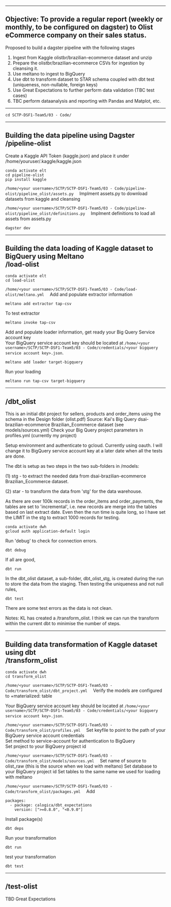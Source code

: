 -----------------------------------------------------------------------------------------------------------------------------------
Objective: To provide a regular report (weekly or monthly, to be configured on dagster) to Olist eCommerce company on their sales status.
-----------------------------------------------------------------------------------------------------------------------------------
Proposed to build a dagster pipeline with the following stages
1. Ingest from Kaggle olistbr/brazilian-ecommerce dataset and unzip
2. Prepare the olistbr/brazilian-ecommerce CSVs for ingestion by cleansing it.
3. Use meltano to ingest to BigQuery
4. Use dbt to transform dataset to STAR schema coupled with dbt test (uniqueness, non-nullable, foreign keys)
5. Use Great Expectations to further perform data validation (TBC test cases)
6. TBC perform dataanalysis and reporting with Pandas and Matplot, etc.
-----------------------------------------------------------------------------------------------------------------------------------

<a href="./Assets/pipeline.png"></a>

```
cd SCTP-DSF1-Team5/03 - Code/
```

-----------------------------------------------------------------------------------------------------------------------------------
Building the data pipeline using Dagster  
/pipeline-olist
-----------------------------------------------------------------------------------------------------------------------------------
Create a Kaggle API Token (kaggle.json) and place it under /home/youruser/.kaggle/kaggle.json
```
conda activate elt
cd pipeline-olist
pip install kaggle
```

`/home/<your username>/SCTP/SCTP-DSF1-Team5/03 - Code/pipeline-olist/pipeline_olist/assets.py  `
Implment assets.py to download datasets from kaggle and cleansing

`/home/<your username>/SCTP/SCTP-DSF1-Team5/03 - Code/pipeline-olist/pipeline_olist/definitions.py  `
Implment definitions to load all assets from assets.py

```
dagster dev
```

-----------------------------------------------------------------------------------------------------------------------------------
Building the data loading of Kaggle dataset to BigQuery using Meltano  
/load-olist
-----------------------------------------------------------------------------------------------------------------------------------
```
conda activate elt
cd load-olist
```

`/home/<your username>/SCTP/SCTP-DSF1-Team5/03 - Code/load-olist/meltano.yml  `
Add and populate extractor information  
```
meltano add extractor tap-csv 
```

To test extractor
```
meltano invoke tap-csv
```

Add and populate loader information, get ready your Big Query Service account key  
Your BigQuery service account key should be located at `/home/<your username>/SCTP/SCTP-DSF1-Team5/03 - Code/credentials/<your bigquery service account key>.json`. 
```
meltano add loader target-bigquery
```

Run your loading
```
meltano run tap-csv target-bigquery
```

-----------------------------------------------------------------------------------------------------------------------------------
/dbt_olist
-----------------------------------------------------------------------------------------------------------------------------------

This is an initial dbt project for sellers, products and order_items using the schema in
the Design folder (olist.pdf)
Source: Kai's Big Query dsai-brazilian-ecommerce Brazilian_Ecommerce dataset (see models/sources.yml)
Check your Big Query project parameters in profiles.yml (currently my project)

Setup environment and authenticate to gcloud. Currently using oauth. I will change it to BigQuery service account key at a later date when all the tests are done.

The dbt is setup as two steps in the two sub-folders in /models:

(1) stg - to extract the needed data from dsai-brazilian-ecommerce Brazilian_Ecommerce dataset.
 
(2) star - to transform the data from 'stg' for the data warehouse.

As there are over 100k records in the order_items and order_payments, the tables are set to 'incremental', i.e. new records are merge into the tables based on last extract date.  Even then the run time is quite long, so I have set the LIMIT in the stg to extract 1000 records for testing.

```
conda activate dwh
gcloud auth application-default login
```
Run 'debug' to check for connection errors.
```
dbt debug
```
If all are good, 
```
dbt run
```
In the dbt_olist dataset, a sub-folder, dbt_olist_stg, is created during the run to store the data from the staging. Then testing the uniqueness and not null rules, 
```
dbt test
```
There are some test errors as the data is not clean.

Notes: KL has created a /transform_olist. I think we can run the transform within the current dbt to minimise the number of steps. 

-----------------------------------------------------------------------------------------------------------------------------------
Building data transformation of Kaggle dataset using dbt  
/transform_olist
-----------------------------------------------------------------------------------------------------------------------------------
```
conda activate dwh
cd transform_olist
```

`/home/<your username>/SCTP/SCTP-DSF1-Team5/03 - Code/transform_olist/dbt_project.yml  `
Verify the models are configured to +materialized: table

Your BigQuery service account key should be located at `/home/<your username>/SCTP/SCTP-DSF1-Team5/03 - Code/credentials/<your bigquery service account key>.json`.  

`/home/<your username>/SCTP/SCTP-DSF1-Team5/03 - Code/transform_olist/profiles.yml  `
Set keyfile to point to the path of your BigQuery service account credentials  
Set method to service-account for authentication to  BigQuery  
Set project to your BigQuery project id  


`/home/<your username>/SCTP/SCTP-DSF1-Team5/03 - Code/transform_olist/models/sources.yml  `
Set name of source to olist_raw (this is the source when we load with meltano)
Set database to your BigQuery project id
Set tables to the same name we used for loading with meltano

`/home/<your username>/SCTP/SCTP-DSF1-Team5/03 - Code/transform_olist/packages.yml  `
Add 
```
packages:
  - package: calogica/dbt_expectations
    version: [">=0.8.0", "<0.9.0"]
```

Install package(s)
```
dbt deps
```

Run your transformation
```
dbt run
```

test your transformation
```
dbt test
```



-----------------------------------------------------------------------------------------------------------------------------------
/test-olist
-----------------------------------------------------------------------------------------------------------------------------------
TBD Great Expectations
